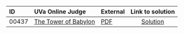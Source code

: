 | ID | UVa Online Judge | External | Link to solution |
|:---|:---|:---|:---:|
| 00437 | [The Tower of Babylon](https://onlinejudge.org/index.php?option=com_onlinejudge&Itemid=8&category=651&page=show_problem&problem=378) | [PDF](https://onlinejudge.org/external/4/437.pdf) | [Solution](https%3A//github.com/versenyi98/programming-contests/tree/master/UVa%20Online%20Judge/00437%2520-%2520The%2520Tower%2520of%2520Babylon)|
